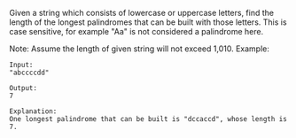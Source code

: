 Given a string which consists of lowercase or uppercase letters, find the length of the longest palindromes that can be built with those letters.
This is case sensitive, for example "Aa" is not considered a palindrome here.

Note:
Assume the length of given string will not exceed 1,010.
Example:
```
Input:
"abccccdd"

Output:
7

Explanation:
One longest palindrome that can be built is "dccaccd", whose length is 7.
```